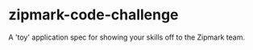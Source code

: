 zipmark-code-challenge
======================

A 'toy' application spec for showing your skills off to the Zipmark team.
